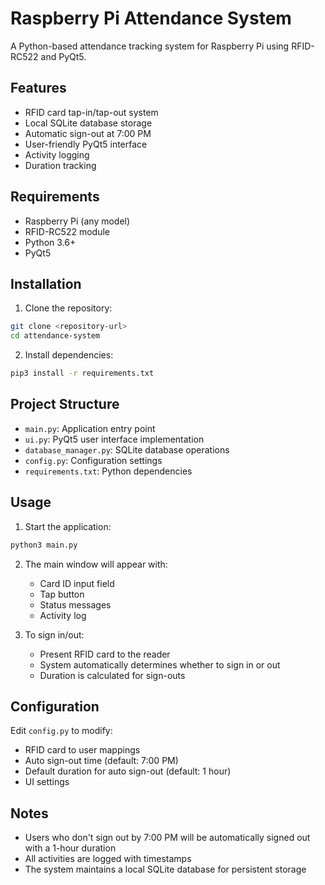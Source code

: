 # Raspberry Pi Attendance System

A Python-based attendance tracking system for Raspberry Pi using RFID-RC522 and PyQt5.

## Features

- RFID card tap-in/tap-out system
- Local SQLite database storage
- Automatic sign-out at 7:00 PM
- User-friendly PyQt5 interface
- Activity logging
- Duration tracking

## Requirements

- Raspberry Pi (any model)
- RFID-RC522 module
- Python 3.6+
- PyQt5

## Installation

1. Clone the repository:
```bash
git clone <repository-url>
cd attendance-system
```

2. Install dependencies:
```bash
pip3 install -r requirements.txt
```

## Project Structure

- `main.py`: Application entry point
- `ui.py`: PyQt5 user interface implementation
- `database_manager.py`: SQLite database operations
- `config.py`: Configuration settings
- `requirements.txt`: Python dependencies

## Usage

1. Start the application:
```bash
python3 main.py
```

2. The main window will appear with:
   - Card ID input field
   - Tap button
   - Status messages
   - Activity log

3. To sign in/out:
   - Present RFID card to the reader
   - System automatically determines whether to sign in or out
   - Duration is calculated for sign-outs

## Configuration

Edit `config.py` to modify:
- RFID card to user mappings
- Auto sign-out time (default: 7:00 PM)
- Default duration for auto sign-out (default: 1 hour)
- UI settings

## Notes

- Users who don't sign out by 7:00 PM will be automatically signed out with a 1-hour duration
- All activities are logged with timestamps
- The system maintains a local SQLite database for persistent storage 
